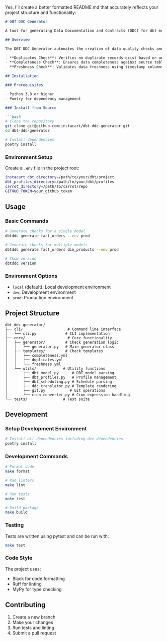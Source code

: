 



Yes, I'll create a better formatted README.md that accurately reflects your project structure and functionality:

```markdown
# DBT DDC Generator

A tool for generating Data Documentation and Contracts (DDC) for dbt models.

## Overview

The DBT DDC Generator automates the creation of data quality checks and documentation for your dbt models. It generates three types of checks:

- **Duplicates Check**: Verifies no duplicate records exist based on unique key
- **Completeness Check**: Ensures data completeness against source tables
- **Freshness Check**: Validates data freshness using timestamp columns

## Installation

### Prerequisites

- Python 3.8 or higher
- Poetry for dependency management

### Install from Source

```bash
# Clone the repository
git clone git@github.com:instacart/dbt-ddc-generator.git
cd dbt-ddc-generator

# Install dependencies
poetry install
```

### Environment Setup

Create a `.env` file in the project root:

```bash
instacart_dbt_directory=/path/to/your/dbt/project
dbt_profiles_directory=/path/to/your/dbt/profiles
carrot_directory=/path/to/carrot/repo
GITHUB_TOKEN=your_github_token
```

## Usage

### Basic Commands

```bash
# Generate checks for a single model
dbtddc generate fact_orders --env prod

# Generate checks for multiple models
dbtddc generate fact_orders dim_products --env prod

# Show version
dbtddc version
```

### Environment Options

- `local` (default): Local development environment
- `dev`: Development environment
- `prod`: Production environment

## Project Structure

```
dbt_ddc_generator/
├── cli/                    # Command line interface
│   └── cli.py             # CLI implementation
├── core/                   # Core functionality
│   ├── generator/         # Check generation logic
│   │   └── generator.py   # Main generator class
│   ├── templates/         # Check templates
│   │   ├── completeness.yml
│   │   ├── duplicates.yml
│   │   └── freshness.yml
│   └── utils/            # Utility functions
│       ├── dbt_model.py      # DBT model parsing
│       ├── dbt_profiles.py   # Profile management
│       ├── dbt_scheduling.py # Schedule parsing
│       ├── ddc_translator.py # Template rendering
│       ├── git.py           # Git operations
│       └── cron_converter.py # Cron expression handling
└── tests/                # Test suite
```

## Development

### Setup Development Environment

```bash
# Install all dependencies including dev dependencies
poetry install
```

### Development Commands

```bash
# Format code
make format

# Run linters
make lint

# Run tests
make test

# Build package
make build
```

### Testing

Tests are written using pytest and can be run with:

```bash
make test
```

### Code Style

The project uses:
- Black for code formatting
- Ruff for linting
- MyPy for type checking

## Contributing

1. Create a new branch
2. Make your changes
3. Run tests and linting
4. Submit a pull request
```
